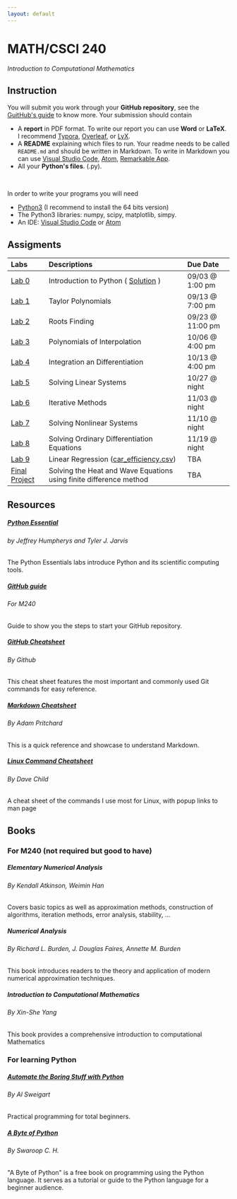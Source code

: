 ```yaml
---
layout: default
---
```




# MATH/CSCI 240
<i>Introduction to Computational Mathematics</i>

## Instruction

You will submit you work through your **GitHub repository**, see the <a href="github_guide.html">GuitHub's guide</a> to know more. Your submission should contain
* A <b>report</b> in PDF format. To write our report you can use <b>Word</b> or <b>LaTeX</b>. I recommend
<a href="https://typora.io/">Typora</a>,  <a href="https://www.overleaf.com/">Overleaf</a>,  or <a href="https://www.lyx.org/">LyX</a>.
* A <b>README</b> explaining which files to run. Your readme needs to be called `README.md` and should be written in Markdown. To write in Markdown you can use <a href="https://code.visualstudio.com/">Visual Studio Code</a>, <a href="https://atom.io/">Atom</a>, <a href="https://remarkableapp.github.io/">Remarkable App</a>.
* All your <b>Python's files</b>. (.py).
<br/>

In order to write your programs you will need
* <a href="https://www.python.org/downloads/">Python3</a> (I recommend to install the 64 bits version)
* The Python3 libraries: numpy, scipy, matplotlib, simpy.
* An IDE: <a href="https://code.visualstudio.com/">Visual Studio Code</a> or <a href="https://atom.io/">Atom</a>


## Assigments


| Labs         | Descriptions      | Due Date |
|:-------------|:------------------|:------|
| <a href="labs/0.pdf">Lab 0</a> | Introduction to Python ( [Solution](labs/solution_Lab0.zip) ) | 09/03 @ 1:00 pm |
| <a href="labs/1_Taylor.pdf">Lab 1</a>| Taylor Polynomials | 09/13 @ 7:00 pm |
| <a href="labs/2_Rootfinding.pdf">Lab 2</a> | Roots Finding | 09/23 @ 11:00 pm |
| <a href="labs/3_Polynomial_Interpolation.pdf">Lab 3</a> | Polynomials of Interpolation| 10/06 @ 4:00 pm |
| <a href="labs/4_integration_differentiation.pdf">Lab 4</a> | Integration an Differentiation | 10/13 @ 4:00 pm |
| <a href="labs/5_Solving_linear_system.pdf">Lab 5</a> | Solving Linear Systems | 10/27 @ night  |
| <a href="labs/6_Iterative_Methods.pdf">Lab 6</a> | Iterative Methods | 11/03 @ night |
| <a href="labs/7_Nonlinear_system.pdf">Lab 7</a> | Solving Nonlinear Systems | 11/10 @ night|
| <a href="labs/8_Solving_ODE.pdf">Lab 8</a> | Solving Ordinary Differentiation Equations | 11/19 @ night |
| <a href="labs/9_Regression.pdf">Lab 9</a> | Linear Regression (<a href="labs/car_efficiency.csv">car_efficiency.csv</a>) | TBA |
| <a href="labs/FinalProject.pdf">Final Project</a> | Solving the Heat and Wave Equations using finite difference method | TBA |

## Resources

<div class="row">
  <div class="col-sm-4 py-2">
    <div class="card card-body h-100">
     <h5 class="card-title"><a href="https://github.com/Foundations-of-Applied-Mathematics/Labs/raw/master/docs/PythonEssentials.pdf">Python Essential</a></h5>
     <h6 class="card-subtitle mb-2 text-muted">by Jeffrey Humpherys and Tyler J. Jarvis</h6>
      <p class="card-text">
      The Python Essentials labs introduce Python and its scientific computing tools.
      </p>
    </div>
  </div>

  <div class="col-sm-4 py-2">
    <div class="card h-100 card-body">
      <h5 class="card-title"><a href="github_guide.html">GitHub guide</a></h5>
       <h6 class="card-subtitle mb-2 text-muted">For M240</h6>
      <p class="card-text">
      Guide to show you the steps to start your GitHub repository.
      </p>
    </div>
  </div>

  <div class="col-sm-4 py-2">
    <div class="card card-body h-100">
      <h5 class="card-title"><a href="https://education.github.com/git-cheat-sheet-education.pdf">GitHub Cheatsheet</a></h5>
      <h6 class="card-subtitle mb-2 text-muted">By Github</h6>
      <p class="card-text">
      This cheat sheet features the most important and commonly used Git commands for easy reference.
      </p>
    </div>
  </div>


  <div class="col-sm-4 py-2">
    <div class="card card-body h-100">
      <h5 class="card-title"><a href="https://github.com/adam-p/markdown-here/wiki/Markdown-Cheatsheet">Markdown Cheatsheet</a></h5>
      <h6 class="card-subtitle mb-2 text-muted">By Adam Pritchard</h6>
      <p class="card-text">
      This is a quick reference and showcase to understand Markdown.
      </p>
    </div>
  </div>

  <div class="col-sm-4 py-2">
    <div class="card h-100 card-body">
      <h5 class="card-title"><a href="https://www.cheatography.com/davechild/cheat-sheets/linux-command-line/">Linux Command Cheatsheet</a></h5>
      <h6 class="card-subtitle mb-2 text-muted">By Dave Child</h6>
      <p class="card-text">
      A cheat sheet of the commands I use most for Linux, with popup links to man page
      </p>
    </div>
  </div>
</div>



## Books

### For M240 (not required but good to have)

<div class="row">
  <div class="col-sm-4 py-2">
    <div class="card card-body h-100">
      <h5 class="card-title">Elementary Numerical Analysis</h5>
      <h6 class="card-subtitle mb-2 text-muted">By Kendall Atkinson, Weimin Han</h6>
      <p class="card-text">
          Covers basic topics as well as approximation methods, construction of algorithms,
          iteration methods, error analysis, stability, ...
      </p>
    </div>
  </div>
  <div class="col-sm-4 py-2">
    <div class="card h-100 card-body">
    <h5 class="card-title">Numerical Analysis</h5>
      <h6 class="card-subtitle mb-2 text-muted">By Richard L. Burden, J. Douglas Faires, Annette M. Burden</h6>
      <p class="card-text">
        This book introduces readers to the theory and application of modern numerical approximation techniques.
        </p>
    </div>
  </div>
  <div class="col-sm-4 py-2">
    <div class="card card-body h-100">
      <h5 class="card-title">Introduction to Computational Mathematics</h5>
      <h6 class="card-subtitle mb-2 text-muted">By Xin-She Yang</h6>
      <p class="card-text">
      This book provides a comprehensive introduction to computational Mathematics
      </p>
    </div>
  </div>
</div>

### For learning Python

<div class="row">
  <div class="col-sm-4 py-2">
    <div class="card card-body h-100">
      <h5 class="card-title"><a href="https://automatetheboringstuff.com/">Automate the Boring Stuff with Python</a></h5>
      <h6 class="card-subtitle mb-2 text-muted">By Al Sweigart</h6>
      <p class="card-text">
          Practical programming for total beginners.
        </p>
    </div>
  </div>
  <div class="col-sm-4 py-2">
    <div class="card h-100 card-body">
      <h5 class="card-title"><a href="https://python.swaroopch.com/">A Byte of Python</a></h5>
      <h6 class="card-subtitle mb-2 text-muted">By Swaroop C. H.</h6>
      <p class="card-text">
      "A Byte of Python" is a free book on programming using the Python language. It serves as a tutorial or guide to the Python language for a beginner audience.
      </p>
    </div>
  </div>
</div>
